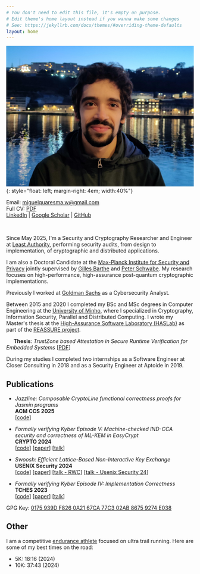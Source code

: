 ```yaml
---
# You don't need to edit this file, it's empty on purpose.
# Edit theme's home layout instead if you wanna make some changes
# See: https://jekyllrb.com/docs/themes/#overriding-theme-defaults
layout: home
---
```

![profile](/assets/profile.jpeg){: style="float: left; margin-right: 4em; width:40%"}

Email: [miguelquaresma.w@gmail.com](mailto:miguelquaresma.w@gmail.com)  
Full CV: [PDF](assets/Short_CV.pdf)  
[LinkedIn](https://www.linkedin.com/in/miguel-quaresma-042b07145/) | [Google Scholar](https://scholar.google.com/citations?user=fgGXMpAAAAAJ) | [GitHub](https://github.com/MQuaresma)
<div style="clear: both;"></div><br>

Since May 2025, I'm a Security and Cryptography Researcher and Engineer at [Least Authority](https://leastauthority.com/), performing security audits, from design to implementation, of cryptographic and distributed applications.

I am also a Doctoral Candidate at the [Max-Planck Institute for Security and Privacy](https://www.mpi-sp.org/) jointly supervised by [Gilles Barthe](https://gbarthe.github.io/) and [Peter Schwabe](https://cryptojedi.org/peter/index.shtml). My research focuses on high-performance, high-assurance post-quantum cryptographic implementations.

Previously I worked at [Goldman Sachs](https://www.goldmansachs.com/) as a Cybersecurity Analyst.

Between 2015 and 2020 I completed my BSc and MSc degrees in Computer Engineering at the [University of Minho](https://www.uminho.pt/EN), where I specialized in Cryptography, Information Security, Parallel and Distributed Computing. I wrote my Master's thesis at the [High-Assurance Software Laboratory (HASLab)](https://haslab.uminho.pt/) as part of the
[REASSURE project](http://www.cister.isep.ipp.pt/projects/reassure).

&nbsp;&nbsp;&nbsp;&nbsp;&nbsp;**Thesis**: *TrustZone based Attestation in Secure Runtime Verification for Embedded Systems*
  [[PDF](assets/dissertation.pdf)]

During my studies I completed two internships as a Software Engineer at Closer Consulting in 2018 and as a Security Engineer at Aptoide in 2019.

## Publications
- *Jazzline: Composable CryptoLine functional correctness proofs for Jasmin programs*  
  **ACM CCS 2025**  
  [[code](https://github.com/jasmin-lang/jasmin/tree/cryptoline)]

- *Formally verifying Kyber Episode V: Machine-checked IND-CCA security and correctness of ML-KEM in EasyCrypt*  
  **CRYPTO 2024**  
  [[code](https://github.com/formosa-crypto/formosa-mlkem)] [[paper](https://ia.cr/2024/843)] [[talk](https://youtu.be/QcTSUQ1hzdw?t=2271)]

- *Swoosh: Efficient Lattice-Based Non-Interactive Key Exchange*  
  **USENIX Security 2024**  
  [[code](https://github.com/MQuaresma/pswoosh)] [[paper](https://www.usenix.org/conference/usenixsecurity24/presentation/gajland)] [[talk - RWC](https://youtu.be/Mo4g5z2Sea4)] [[talk - Usenix Security 24](https://www.youtube.com/watch?v=IpavvH9hJm0)]

- *Formally verifying Kyber Episode IV: Implementation Correctness*  
  **TCHES 2023**  
  [[code](https://github.com/formosa-crypto/formosa-mlkem)] [[paper](https://ia.cr/2023/215)] [[talk](https://youtu.be/Y2U0a4hTiNs&t=1522)]

GPG Key: [0175 939D F826 0A21 67CA  77C3 02AB 8675 9274 E038](assets/miguelq.asc)   

## Other
I am a competitive [endurance athlete](https://www.strava.com/athletes/4564921/) focused on ultra trail running.
Here are some of my best times on the road:
- 5K: 18:16 (2024)
- 10K: 37:43 (2024)
